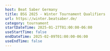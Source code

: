 ```yaml
---
host: Beat Saber Germany
title: BSG 2025 - Winter Tournament Qualifiers
url: https://winter.beatsaber.de/
category: tournament
startDateTime: 2025-01-27T01:00:00-06:00
useStartTime: false
endDateTime: 2025-02-09T01:00:00-06:00
useEndTime: false
---
```

